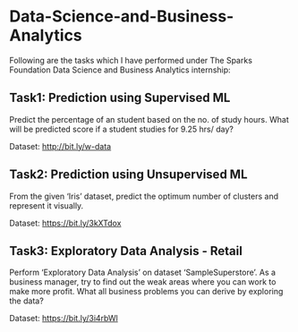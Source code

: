 # Data-Science-and-Business-Analytics
Following are the tasks which I have performed under The Sparks Foundation Data Science and Business Analytics internship:

## Task1: Prediction using Supervised ML

Predict the percentage of an student based on the no. of study hours.
What will be predicted score if a student studies for 9.25 hrs/ day?

Dataset: http://bit.ly/w-data

## Task2: Prediction using Unsupervised ML

From the given ‘Iris’ dataset, predict the optimum number of clusters and represent it visually.

Dataset: https://bit.ly/3kXTdox

## Task3: Exploratory Data Analysis - Retail

Perform ‘Exploratory Data Analysis’ on dataset ‘SampleSuperstore’.
As a business manager, try to find out the weak areas where you can work to make more profit.
What all business problems you can derive by exploring the data?

Dataset: https://bit.ly/3i4rbWl
